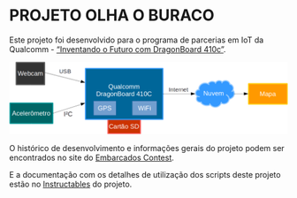 PROJETO OLHA O BURACO
=======================

Este projeto foi desenvolvido para o programa de parcerias em IoT da Qualcomm - [“Inventando o Futuro com DragonBoard 410c”](https://contest.embarcados.com.br/inventando-o-futuro-com-dragonboard-410c/).

[![olha-o-buraco](https://github.com/MakerHubBR/olha-o-buraco/raw/master/images/block_diagram.png)](https://www.instructables.com/id/Sistema-Para-Mapeamento-De-Buracos-Em-Vias-P%C3%BAblica/)

O histórico de desenvolvimento e informações gerais do projeto podem ser encontrados no site do [Embarcados Contest](https://contest.embarcados.com.br/projetos/olha-o-buraco/).

E a documentação com os detalhes de utilização dos scripts deste projeto estão no [Instructables](https://www.instructables.com/id/Sistema-Para-Mapeamento-De-Buracos-Em-Vias-P%C3%BAblica/) do projeto.
